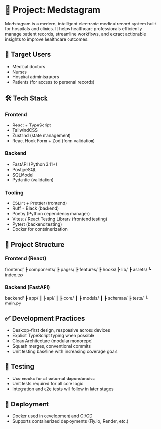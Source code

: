 # 📘 Project: Medstagram

Medstagram is a modern, intelligent electronic medical record system built for hospitals and clinics. It helps healthcare professionals efficiently manage patient records, streamline workflows, and extract actionable insights to improve healthcare outcomes.

## 👤 Target Users

- Medical doctors
- Nurses
- Hospital administrators
- Patients (for access to personal records)

## 🛠️ Tech Stack

### Frontend

- React + TypeScript
- TailwindCSS
- Zustand (state management)
- React Hook Form + Zod (form validation)

### Backend

- FastAPI (Python 3.11+)
- PostgreSQL
- SQLModel
- Pydantic (validation)

### Tooling

- ESLint + Prettier (frontend)
- Ruff + Black (backend)
- Poetry (Python dependency manager)
- Vitest / React Testing Library (frontend testing)
- Pytest (backend testing)
- Docker for containerization

## 📁 Project Structure

### Frontend (React)

frontend/
┣ components/
┣ pages/
┣ features/
┣ hooks/
┣ lib/
┣ assets/
┗ index.tsx

### Backend (FastAPI)

backend/
┣ app/
┃ ┣ api/
┃ ┣ core/
┃ ┣ models/
┃ ┣ schemas/
┣ tests/
┗ main.py

## ✅ Development Practices

- Desktop-first design, responsive across devices
- Explicit TypeScript typing when possible
- Clean Architecture (modular monorepo)
- Squash merges, conventional commits
- Unit testing baseline with increasing coverage goals

## 🧪 Testing

- Use mocks for all external dependencies
- Unit tests required for all core logic
- Integration and e2e tests will follow in later stages

## 🐳 Deployment

- Docker used in development and CI/CD
- Supports containerized deployments (Fly.io, Render, etc.)
